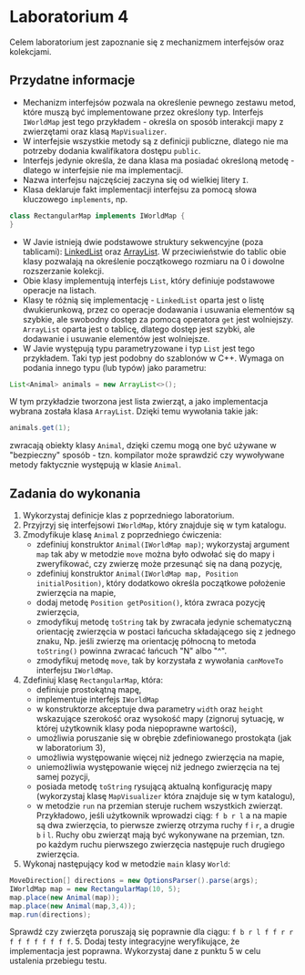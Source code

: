 # Laboratorium 4

Celem laboratorium jest zapoznanie się z mechanizmem interfejsów oraz kolekcjami.

## Przydatne informacje

* Mechanizm interfejsów pozwala na określenie pewnego zestawu metod, które muszą być implementowane przez określony typ.
  Interfejs `IWorldMap` jest tego przykładem - określa on sposób interakcji mapy z zwierzętami oraz klasą
  `MapVisualizer`.
* W interfejsie wszystkie metody są z definicji publiczne, dlatego nie ma potrzeby dodania kwalifikatora dostępu
  `public`.
* Interfejs jedynie określa, że dana klasa ma posiadać określoną metodę - dlatego w interfejsie nie ma implementacji.
* Nazwa interfejsu najczęściej zaczyna się od wielkiej litery `I`.
* Klasa deklaruje fakt implementacji interfejsu za pomocą słowa kluczowego `implements`, np. 
```java
class RectangularMap implements IWorldMap {
}
```
* W Javie istnieją dwie podstawowe struktury sekwencyjne (poza tablicami): [LinkedList](https://docs.oracle.com/javase/7/docs/api/java/util/LinkedList.html) 
  oraz [ArrayList](https://docs.oracle.com/javase/7/docs/api/java/util/ArrayList.html). W
  przeciwieństwie do tablic obie klasy pozwalają na określenie początkowego rozmiaru na 0 i dowolne rozszerzanie
  kolekcji. 
* Obie klasy implementują interfejs `List`, który definiuje podstawowe operacje na listach.
* Klasy te różnią się implementację - `LinkedList` oparta jest o listę dwukierunkową, przez co operacje dodawania i
  usuwania elementów są szybkie, ale swobodny dostęp za pomocą operatora `get` jest wolniejszy. `ArrayList` oparta jest
  o tablicę, dlatego dostęp jest szybki, ale dodawanie i usuwanie elementów jest wolniejsze.
* W Javie występują typu parametryzowane i typ `List` jest tego przykładem. Taki typ jest podobny do szablonów w C++.
  Wymaga on podania innego typu (lub typów) jako parametru:
```java
List<Animal> animals = new ArrayList<>();
```
W tym przykładzie tworzona jest lista zwierząt, a jako implementacja wybrana została klasa `ArrayList`. Dzięki temu
wywołania takie jak:
```java
animals.get(1);
```
zwracają obiekty klasy `Animal`, dzięki czemu mogą one być używane w "bezpieczny" sposób - tzn. kompilator może sprawdzić
czy wywoływane metody faktycznie występują w klasie `Animal`.

## Zadania do wykonania

1. Wykorzystaj definicje klas z poprzedniego laboratorium.
2. Przyjrzyj się interfejsowi `IWorldMap`, który znajduje się w tym katalogu.
3. Zmodyfikuje klasę `Animal` z poprzedniego ćwiczenia:
   * zdefiniuj konstruktor `Animal(IWorldMap map)`; wykorzystaj argument `map` tak aby w metodzie `move` można było odwołać
     się do mapy i zweryfikować, czy zwierzę może przesunąć się na daną pozycję,
   * zdefiniuj konstruktor `Animal(IWorldMap map, Position initialPosition)`, który dodatkowo określa początkowe położenie zwierzęcia na
     mapie,
   * dodaj metodę `Position getPosition()`, która zwraca pozycję zwierzęcia,
   * zmodyfikuj metodę `toString` tak by zwracała jedynie schematyczną orientację zwierzęcia w postaci łańcucha
     składającego się z jednego znaku, Np. jeśli zwierzę ma orientację północną to metoda `toString()` powinna zwracać
     łańcuch "N" albo "^".
   * zmodyfikuj metodę `move`, tak by korzystała z wywołania `canMoveTo` interfejsu `IWorldMap`.
3. Zdefiniuj klasę `RectangularMap`, która:
   * definiuje prostokątną mapę,
   * implementuje interfejs `IWorldMap`
   * w konstruktorze akceptuje dwa parametry `width` oraz `height` wskazujące szerokość oraz wysokość mapy (zignoruj
     sytuację, w której użytkownik klasy poda niepoprawne wartości),
   * umożliwia poruszanie się w obrębie zdefiniowanego prostokąta (jak w laboratorium 3),
   * umożliwia występowanie więcej niż jednego zwierzęcia na mapie,
   * uniemożliwia występowanie więcej niż jednego zwierzęcia na tej samej pozycji,
   * posiada metodę `toString` rysującą aktualną konfigurację mapy (wykorzystaj klasę `MapVisualizer` która znajduje się
     w tym katalogu),
   * w metodzie `run` na przemian steruje ruchem wszystkich zwierząt. Przykładowo, jeśli użytkownik wprowadzi ciąg: `f
     b r l` a na mapie są dwa zwierzęcia, to pierwsze zwierzę otrzyma ruchy `f` i `r`, a drugie `b` i `l`. Ruchy obu
     zwierząt mają być wykonywane na przemian, tzn. po każdym ruchu pierwszego zwierzęcia następuje ruch drugiego
     zwierzęcia.
4. Wykonaj następujący kod w metodzie `main` klasy `World`:
```java
MoveDirection[] directions = new OptionsParser().parse(args);
IWorldMap map = new RectangularMap(10, 5);
map.place(new Animal(map));
map.place(new Animal(map,3,4));
map.run(directions);
```
Sprawdź czy zwierzęta poruszają się poprawnie dla ciągu: `f b r l f f r r f f f f f f f f`.
5. Dodaj testy integracyjne weryfikujące, że implementacja jest poprawna. Wykorzystaj dane z punktu 5 w celu
   ustalenia przebiegu testu.

